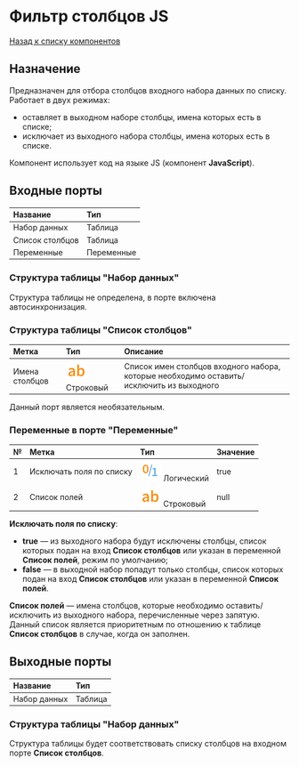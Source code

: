 # Фильтр столбцов JS

[Назад к списку компонентов](../README.md)

## Назначение

Предназначен для отбора столбцов входного набора данных по списку. Работает в двух режимах:
* оставляет в выходном наборе столбцы, имена которых есть в списке;
* исключает из выходного набора столбцы, имена которых есть в списке.

Компонент использует код на языке JS (компонент **JavaScript**).

## Входные порты

| Название        | Тип        |
|:----------------|:-----------|
| Набор данных    | Таблица    |
| Список столбцов | Таблица    |
| Переменные      | Переменные |

### Структура таблицы "Набор данных"

Структура таблицы не определена, в порте включена автосинхронизация.

### Структура таблицы "Список столбцов"

| Метка           | Тип                                | Описание                                                                                 |
|:----------------|:-----------------------------------|:-----------------------------------------------------------------------------------------|
| Имена столбцов  | ![](./img/string.svg) Строковый    | Список имен столбцов входного набора, которые необходимо оставить/исключить из выходного |

Данный порт является необязательным. 

### Переменные в порте "Переменные"

| № | Метка                    | Тип                                    | Значение   |
|:--|:-------------------------|:---------------------------------------|:-----------|
| 1 | Исключать поля по списку | ![](./img/logical.svg) Логический      | true       |
| 2 | Список полей             | ![](./img/string.svg) Строковый        | null       |

**Исключать поля по списку**:

* **true** — из выходного набора будут исключены столбцы, список которых подан на вход **Список столбцов** или указан в переменной **Список полей**, режим по умолчанию;
* **false** — в выходной набор попадут только столбцы, список которых подан на вход **Список столбцов**  или указан в переменной **Список полей**.

**Список полей** — имена столбцов, которые необходимо оставить/исключить из выходного набора, перечисленные через запятую. Данный список является приоритетным по отношению к таблице **Список столбцов** в случае, когда он заполнен.

## Выходные порты

| Название      | Тип        |
|:--------------|:-----------|
| Набор данных  | Таблица    |

### Структура таблицы "Набор данных"

Структура таблицы будет соответствовать списку столбцов на входном порте **Список столбцов**.
